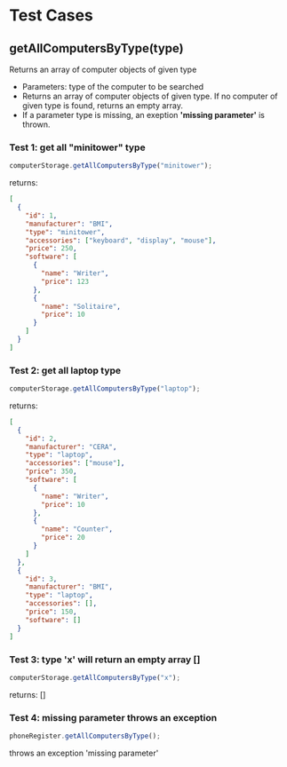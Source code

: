 # Test Cases

## **getAllComputersByType(type)**

Returns an array of computer objects of given type

- Parameters: type of the computer to be searched
- Returns an array of computer objects of given type. If no computer of given type is found, returns an empty array.
- If a parameter type is missing, an exeption **'missing parameter'** is thrown.

### Test 1: get all "minitower" type

```js
computerStorage.getAllComputersByType("minitower");
```

returns:

```json
[
  {
    "id": 1,
    "manufacturer": "BMI",
    "type": "minitower",
    "accessories": ["keyboard", "display", "mouse"],
    "price": 250,
    "software": [
      {
        "name": "Writer",
        "price": 123
      },
      {
        "name": "Solitaire",
        "price": 10
      }
    ]
  }
]
```

### Test 2: get all laptop type

```js
computerStorage.getAllComputersByType("laptop");
```

returns:

```json
[
  {
    "id": 2,
    "manufacturer": "CERA",
    "type": "laptop",
    "accessories": ["mouse"],
    "price": 350,
    "software": [
      {
        "name": "Writer",
        "price": 10
      },
      {
        "name": "Counter",
        "price": 20
      }
    ]
  },
  {
    "id": 3,
    "manufacturer": "BMI",
    "type": "laptop",
    "accessories": [],
    "price": 150,
    "software": []
  }
]
```

### Test 3: type 'x' will return an empty array []

```js
computerStorage.getAllComputersByType("x");
```

returns: []

### Test 4: missing parameter throws an exception

```js
phoneRegister.getAllComputersByType();
```

throws an exception 'missing parameter'
